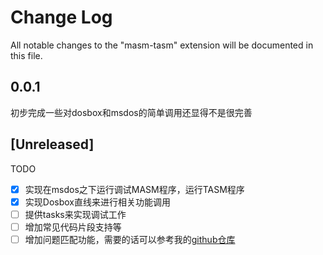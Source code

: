 # Change Log

All notable changes to the "masm-tasm" extension will be documented in this file.

## 0.0.1

初步完成一些对dosbox和msdos的简单调用还显得不是很完善

## [Unreleased]

TODO

- [x] 实现在msdos之下运行调试MASM程序，运行TASM程序
- [x] 实现Dosbox直线来进行相关功能调用
- [ ] 提供tasks来实现调试工作
- [ ] 增加常见代码片段支持等
- [ ] 增加问题匹配功能，需要的话可以参考我的[github仓库](https://github.com/xsro/VSC-ASMtasks)
